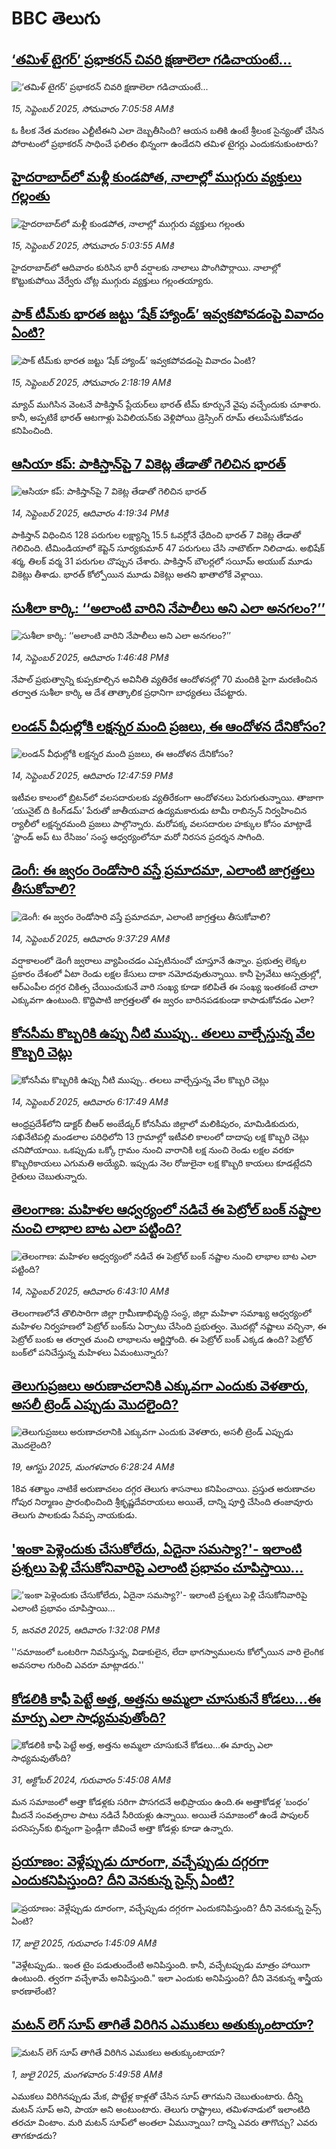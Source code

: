 # BBC తెలుగు## [‘తమిళ్ టైగర్’ ప్రభాకరన్ చివరి క్షణాలెలా గడిచాయంటే...](https://www.bbc.com/telugu/articles/cq5jwjpjedeo?at_medium=RSS&at_campaign=rss?at_campaign=githubrss)![‘తమిళ్ టైగర్’ ప్రభాకరన్ చివరి క్షణాలెలా గడిచాయంటే...](https://ichef.bbci.co.uk/ace/standard/240/cpsprodpb/59b5/live/73468010-9204-11f0-9cf6-cbf3e73ce2b9.png)_15, సెప్టెంబర్ 2025, సోమవారం 7:05:58 AMకి_ఓ కీలక నేత మరణం ఎల్టీటీఈని ఎలా దెబ్బతీసింది? ఆయన బతికి ఉంటే శ్రీలంక సైన్యంతో చేసిన పోరాటంలో  ప్రభాకరన్ సాధించే ఫలితం భిన్నంగా ఉండేదని తమిళ టైగర్లు ఎందుకనుకుంటారు?## [హైదరాబాద్‌లో మళ్లీ కుండపోత, నాలాల్లో ముగ్గురు వ్యక్తులు గల్లంతు](https://www.bbc.com/telugu/articles/c2knvwlez90o?at_medium=RSS&at_campaign=rss?at_campaign=githubrss)![హైదరాబాద్‌లో మళ్లీ కుండపోత, నాలాల్లో ముగ్గురు వ్యక్తులు గల్లంతు](https://ichef.bbci.co.uk/ace/ws/240/cpsprodpb/f435/live/c70d94e0-91f0-11f0-be12-595024e1d50a.jpg)_15, సెప్టెంబర్ 2025, సోమవారం 5:03:55 AMకి_హైదరాబాద్‌లో ఆదివారం కురిసిన భారీ వర్షాలకు నాలాలు పొంగిపొర్లాయి. నాలాల్లో కొట్టుకుపోయి వేర్వేరు చోట్ల ముగ్గురు వ్యక్తులు గల్లంతయ్యారు.## [పాక్ టీమ్‌కు భారత జట్టు ‘షేక్ హ్యాండ్’ ఇవ్వకపోవడంపై వివాదం ఏంటి?](https://www.bbc.com/telugu/articles/c62zj9y6yd8o?at_medium=RSS&at_campaign=rss?at_campaign=githubrss)![పాక్ టీమ్‌కు భారత జట్టు ‘షేక్ హ్యాండ్’ ఇవ్వకపోవడంపై వివాదం ఏంటి?](https://ichef.bbci.co.uk/ace/ws/240/cpsprodpb/8a4c/live/fa613680-91d2-11f0-9cf6-cbf3e73ce2b9.jpg)_15, సెప్టెంబర్ 2025, సోమవారం 2:18:19 AMకి_మ్యాచ్ ముగిసిన వెంటనే పాకిస్తాన్ ప్లేయర్‌లు భారత్ టీమ్ కూర్చునే వైపు వచ్చేందుకు చూశారు. కానీ, అప్పటికే భారత్ ఆటగాళ్లు పెవిలియన్‌కు వెళ్లిపోయి డ్రెస్సింగ్ రూమ్ తలుపేసుకోవడం కనిపించింది.## [ఆసియా కప్: పాకిస్తాన్‌పై 7 వికెట్ల తేడాతో గెలిచిన భారత్](https://www.bbc.com/telugu/articles/cvg07kxr92do?at_medium=RSS&at_campaign=rss?at_campaign=githubrss)![ఆసియా కప్: పాకిస్తాన్‌పై 7 వికెట్ల తేడాతో గెలిచిన భారత్](https://ichef.bbci.co.uk/ace/ws/240/cpsprodpb/e2f6/live/8cd66e70-9180-11f0-839b-69b64c5b640e.jpg)_14, సెప్టెంబర్ 2025, ఆదివారం 4:19:34 PMకి_పాకిస్తాన్ విధించిన 128 పరుగుల లక్ష్యాన్ని  15.5 ఓవర్లోనే ఛేదించి భారత్ 7 వికెట్ల తేడాతో గెలిచింది.   టీమిండియాలో కెప్టెన్ సూర్యకుమార్ 47 పరుగులు చేసి నాటౌట్‌గా నిలిచాడు. అభిషేక్ శర్మ, తిలక్ వర్మ 31 పరుగుల చొప్పున చేశారు. పాకిస్తాన్ బౌలర్లలో సయీమ్ అయుబ్ మూడు వికెట్లు తీశాడు. భారత్ కోల్పోయిన మూడు వికెట్లు అతని ఖాతాలోకే వెళ్లాయి.## [సుశీలా కార్కి:  ‘‘అలాంటి వారిని నేపాలీలు అని ఎలా అనగలం?’’](https://www.bbc.com/telugu/articles/czew16z8pkko?at_medium=RSS&at_campaign=rss?at_campaign=githubrss)![సుశీలా కార్కి:  ‘‘అలాంటి వారిని నేపాలీలు అని ఎలా అనగలం?’’](https://ichef.bbci.co.uk/ace/ws/240/cpsprodpb/d687/live/00c13bb0-916a-11f0-84c8-99de564f0440.jpg)_14, సెప్టెంబర్ 2025, ఆదివారం 1:46:48 PMకి_నేపాల్ ప్రభుత్వాన్ని కుప్పకూల్చిన అవినీతి వ్యతిరేక ఆందోళనల్లో 70 మందికి పైగా మరణించిన తర్వాత సుశీలా కార్కి ఆ దేశ తాత్కాలిక ప్రధానిగా బాధ్యతలు చేపట్టారు.## [లండన్ వీధుల్లోకి లక్షన్నర మంది ప్రజలు, ఈ ఆందోళన దేనికోసం?](https://www.bbc.com/telugu/articles/cj3yxyyegpmo?at_medium=RSS&at_campaign=rss?at_campaign=githubrss)![లండన్ వీధుల్లోకి లక్షన్నర మంది ప్రజలు, ఈ ఆందోళన దేనికోసం?](https://ichef.bbci.co.uk/ace/ws/240/cpsprodpb/cd29/live/0fadee30-9155-11f0-b391-6936825093bd.jpg)_14, సెప్టెంబర్ 2025, ఆదివారం 12:47:59 PMకి_ఇటీవల కాలంలో బ్రిటన్‌లో వలసదారులకు వ్యతిరేకంగా ఆందోళనలు పెరుగుతున్నాయి. తాజాగా ‘యునైట్ ది కింగ్‌డమ్’ పేరుతో జాతీయవాద ఉద్యమకారుడు టామీ రాబిన్సన్‌ నిర్వహించిన ర్యాలీలో  లక్షన్నరమంది ప్రజలు పాల్గొన్నారు. మరోపక్క వలసదారుల హక్కుల కోసం మాట్లాడే ‘స్టాండ్ అప్ టు రేసిజం’ సంస్థ ఆధ్వర్యంలోనూ మరో నిరసన ప్రదర్శన సాగింది.## [డెంగీ: ఈ జ్వరం రెండోసారి వస్తే ప్రమాదమా, ఎలాంటి జాగ్రత్తలు తీసుకోవాలి? ](https://www.bbc.com/telugu/articles/c8rvgp2kd6ro?at_medium=RSS&at_campaign=rss?at_campaign=githubrss)![డెంగీ: ఈ జ్వరం రెండోసారి వస్తే ప్రమాదమా, ఎలాంటి జాగ్రత్తలు తీసుకోవాలి? ](https://ichef.bbci.co.uk/ace/ws/240/cpsprodpb/a41a/live/36b20b80-914e-11f0-9223-171c11f85051.jpg)_14, సెప్టెంబర్ 2025, ఆదివారం 9:37:29 AMకి_వర్షాకాలంలో డెంగీ జ్వరాలు వ్యాపించడం ఎప్పటినుంచో చూస్తూనే ఉన్నాం. ప్రభుత్వ లెక్కల ప్రకారం దేశంలో ఏటా రెండు లక్షల కేసులు దాకా నమోదవుతున్నాయి.  కానీ ప్రైవేటు ఆస్పత్రుల్లో, ఆర్ఎంపీల దగ్గర చికిత్స చేయించుకునే వారి సంఖ్య కూడా కలిపితే ఈ సంఖ్య ఇంతకంటే చాలా ఎక్కువగా ఉంటుంది.  కొద్దిపాటి జాగ్రత్తలతో ఈ జ్వరం బారినపడకుండా కాపాడుకోవడం ఎలా?## [కోనసీమ కొబ్బరికి ఉప్పు నీటి ముప్పు.. తలలు వాల్చేస్తున్న వేల కొబ్బరి చెట్లు](https://www.bbc.com/telugu/articles/cgmz9z3vnmko?at_medium=RSS&at_campaign=rss?at_campaign=githubrss)![కోనసీమ కొబ్బరికి ఉప్పు నీటి ముప్పు.. తలలు వాల్చేస్తున్న వేల కొబ్బరి చెట్లు](https://ichef.bbci.co.uk/ace/ws/240/cpsprodpb/ffc5/live/d4d5ab60-8de7-11f0-8fcd-f1b10e43c7ac.jpg)_14, సెప్టెంబర్ 2025, ఆదివారం 6:17:49 AMకి_ఆంధ్రప్రదేశ్‌లోని డాక్టర్ బీఆర్ అంబేడ్కర్ కోనసీమ జిల్లాలో మలికిపురం, మామిడికుదురు, సఖినేటిపల్లి మండలాల పరిధిలోని 13 గ్రామాల్లో ఇటీవలి కాలంలో దాదాపు లక్ష కొబ్బరి చెట్లు చనిపోయాయి. ఒకప్పుడు ఒక్కో గ్రామం నుంచి వారానికి లక్ష నుంచి రెండు లక్షల వరకూ కొబ్బరికాయలు ఎగుమతి అయ్యేవి. ఇప్పుడు నెల రోజులైనా లక్ష కొబ్బరి కాయలు కూడట్లేదని రైతులు చెబుతున్నారు.## [తెలంగాణ: మహిళల ఆధ్వర్యంలో  నడిచే ఈ పెట్రోల్ బంక్‌ నష్టాల నుంచి లాభాల బాట ఎలా పట్టింది?](https://www.bbc.com/telugu/articles/cx20e3gdgrno?at_medium=RSS&at_campaign=rss?at_campaign=githubrss)![తెలంగాణ: మహిళల ఆధ్వర్యంలో  నడిచే ఈ పెట్రోల్ బంక్‌ నష్టాల నుంచి లాభాల బాట ఎలా పట్టింది?](https://ichef.bbci.co.uk/ace/ws/240/cpsprodpb/a95f/live/1ceeb190-9094-11f0-9cf6-cbf3e73ce2b9.jpg)_14, సెప్టెంబర్ 2025, ఆదివారం 6:43:10 AMకి_తెలంగాణలోనే తొలిసారిగా జిల్లా గ్రామీణాభివృద్ధి సంస్థ, జిల్లా మహిళా సమాఖ్య ఆధ్వర్యంలో మహిళల నిర్వహణలో పెట్రోల్ బంక్‌ను ఏర్పాటు చేసింది ప్రభుత్వం. మొదట్లో నష్టాలు వచ్చినా, ఈ పెట్రోల్ బంకు ఆ తర్వాత మంచి లాభాలను ఆర్జిస్తోంది. ఈ పెట్రోల్ బంక్ ఎక్కడ ఉంది? పెట్రోల్ బంక్‌లో పనిచేస్తున్న మహిళలు ఏమంటున్నారు?## [తెలుగుప్రజలు అరుణాచలానికి ఎక్కువగా ఎందుకు వెళతారు, అసలీ ట్రెండ్ ఎప్పుడు మొదలైంది? ](https://www.bbc.com/telugu/articles/c8jp32zrzxpo?at_medium=RSS&at_campaign=rss?at_campaign=githubrss)![తెలుగుప్రజలు అరుణాచలానికి ఎక్కువగా ఎందుకు వెళతారు, అసలీ ట్రెండ్ ఎప్పుడు మొదలైంది? ](https://ichef.bbci.co.uk/ace/ws/240/cpsprodpb/cf2d/live/01932bf0-7d85-11f0-98a0-956f61945264.jpg)_19, ఆగస్టు 2025, మంగళవారం 6:28:24 AMకి_18వ శతాబ్దం నాటికే అరుణాచలం దగ్గర తెలుగు శాసనాలు కనిపించాయి. ప్రస్తుత అరుణాచల గోపుర నిర్మాణం ప్రారంభించింది శ్రీకృష్ణదేవరాయలు అయితే, దాన్ని పూర్తి చేసింది తంజావూరు తెలుగు పాలకుడు సేవప్ప నాయకుడు.## ['ఇంకా పెళ్లెందుకు చేసుకోలేదు, ఏదైనా సమస్యా?'- ఇలాంటి ప్రశ్నలు పెళ్లి చేసుకోనివారిపై ఎలాంటి ప్రభావం చూపిస్తాయి... ](https://www.bbc.com/telugu/articles/cgq1w3lz7yyo?at_medium=RSS&at_campaign=rss?at_campaign=githubrss)!['ఇంకా పెళ్లెందుకు చేసుకోలేదు, ఏదైనా సమస్యా?'- ఇలాంటి ప్రశ్నలు పెళ్లి చేసుకోనివారిపై ఎలాంటి ప్రభావం చూపిస్తాయి... ](https://ichef.bbci.co.uk/ace/ws/240/cpsprodpb/f6de/live/72c94a60-cb3e-11ef-87df-d575b9a434a4.jpg)_5, జనవరి 2025, ఆదివారం 1:32:08 PMకి_''సమాజంలో ఒంటరిగా నివసిస్తున్న, విడాకులైన, లేదా భాగస్వాములను కోల్పోయిన వారి లైంగిక అవసరాల గురించి ఎవరూ మాట్లాడరు.''## [కోడలికి కాఫీ పెట్టే అత్త, అత్తను అమ్మలా చూసుకునే కోడలు...ఈ మార్పు ఎలా సాధ్యమవుతోంది?](https://www.bbc.com/telugu/articles/c1l41zl8el2o?at_medium=RSS&at_campaign=rss?at_campaign=githubrss)![కోడలికి కాఫీ పెట్టే అత్త, అత్తను అమ్మలా చూసుకునే కోడలు...ఈ మార్పు ఎలా సాధ్యమవుతోంది?](https://ichef.bbci.co.uk/ace/ws/240/cpsprodpb/2b61/live/9176a6d0-8b0e-11ef-a81b-b1eda9741da3.jpg)_31, అక్టోబర్ 2024, గురువారం 5:45:08 AMకి_మన సమాజంలో అత్తా కోడళ్లకు సరిగా పొసగదనే అభిప్రాయం ఉంది.ఈ అత్తాకోడళ్ల ‘బంధం’ మీదనే సంవత్సరాల పాటు నడిచే సీరియళ్లు ఉన్నాయి. అయితే సమాజంలో ఉండే పాపులర్ పరసెప్సన్‌కు భిన్నంగా ఫ్రెండ్లీగా జీవించే అత్తా కోడళ్లు కూడా ఉన్నారు.## [ప్రయాణం: వెళ్లేప్పుడు దూరంగా, వచ్చేప్పుడు దగ్గరగా ఎందుకనిపిస్తుంది? దీని వెనకున్న సైన్స్ ఏంటి?](https://www.bbc.com/telugu/articles/c0l4y727n1jo?at_medium=RSS&at_campaign=rss?at_campaign=githubrss)![ప్రయాణం: వెళ్లేప్పుడు దూరంగా, వచ్చేప్పుడు దగ్గరగా ఎందుకనిపిస్తుంది? దీని వెనకున్న సైన్స్ ఏంటి?](https://ichef.bbci.co.uk/ace/ws/240/cpsprodpb/054c/live/6957c010-62b0-11f0-8e78-11023c48a856.png)_17, జులై 2025, గురువారం 1:45:09 AMకి_"వెళ్లేటప్పుడు.. ఇంత టైం పడుతుందేంటి అనిపిస్తుంది. కానీ, వచ్చేటప్పుడు మాత్రం హాయిగా ఉంటుంది. త్వరగా వచ్చేశామే అనిపిస్తుంది." ఇలా ఎందుకు అనిపిస్తుంది? దీని వెనకున్న శాస్త్రీయ కారణాలేంటి?## [మటన్ లెగ్ సూప్ తాగితే విరిగిన ఎముకలు అతుక్కుంటాయా?](https://www.bbc.com/telugu/articles/c0l4g92j8kzo?at_medium=RSS&at_campaign=rss?at_campaign=githubrss)![మటన్ లెగ్ సూప్ తాగితే విరిగిన ఎముకలు అతుక్కుంటాయా?](https://ichef.bbci.co.uk/ace/ws/240/cpsprodpb/b31e/live/cce532c0-6d41-11f0-9462-bb509dc78127.jpg)_1, జులై 2025, మంగళవారం 5:49:58 AMకి_ఎముకలు విరిగినప్పుడు మేక, పొట్టేళ్ల కాళ్లతో చేసిన సూప్ తాగమని చెబుతుంటారు. దీన్ని మటన్ సూప్ అని, పాయా అని అంటుంటారు. తెలుగు రాష్ట్రాలు, తమిళనాడులో ఇలాంటిది తరచూ వింటాం. మరి మటన్ సూప్‌లో అంతలా ఏమున్నాయి? దాన్ని ఎవరు తాగొచ్చు? ఎవరు తాగకూడదు?